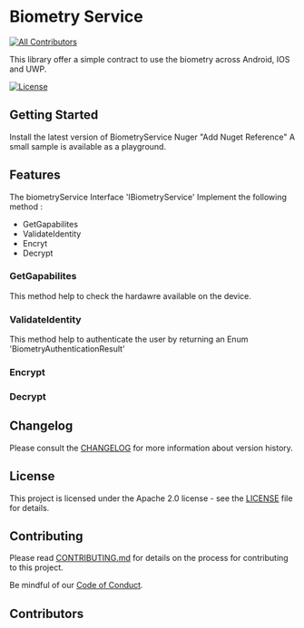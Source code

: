 # Biometry Service

<!-- ALL-CONTRIBUTORS-BADGE:START - Do not remove or modify this section -->
[![All Contributors](https://img.shields.io/badge/all_contributors-5-orange.svg?style=flat-square)](#contributors-)
<!-- ALL-CONTRIBUTORS-BADGE:END -->

This library offer a simple contract to use the biometry across Android, IOS and UWP. 

[![License](https://img.shields.io/badge/License-Apache%202.0-blue.svg)](LICENSE)

## Getting Started

Install the latest version of BiometryService Nuger "Add Nuget Reference"
A small sample is available as a playground.

## Features

The biometryService Interface 'IBiometryService' Implement the following method :

- GetGapabilites
- ValidateIdentity
- Encryt
- Decrypt

### GetGapabilites
This method help to check the hardawre available on the device.

### ValidateIdentity
This method help to authenticate the user by returning an Enum 'BiometryAuthenticationResult'

### Encrypt

### Decrypt

## Changelog

Please consult the [CHANGELOG](CHANGELOG.md) for more information about version
history.

## License

This project is licensed under the Apache 2.0 license - see the
[LICENSE](LICENSE) file for details.

## Contributing

Please read [CONTRIBUTING.md](CONTRIBUTING.md) for details on the process for
contributing to this project.

Be mindful of our [Code of Conduct](CODE_OF_CONDUCT.md).

## Contributors

<!-- ALL-CONTRIBUTORS-LIST:START - Do not remove or modify this section -->
<!-- ALL-CONTRIBUTORS-LIST:END -->
